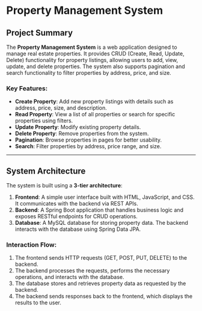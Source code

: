 # Property Management System

## Project Summary
The **Property Management System** is a web application designed to manage real estate properties. It provides CRUD (Create, Read, Update, Delete) functionality for property listings, allowing users to add, view, update, and delete properties. The system also supports pagination and search functionality to filter properties by address, price, and size.

### Key Features:
- **Create Property**: Add new property listings with details such as address, price, size, and description.
- **Read Property**: View a list of all properties or search for specific properties using filters.
- **Update Property**: Modify existing property details.
- **Delete Property**: Remove properties from the system.
- **Pagination**: Browse properties in pages for better usability.
- **Search**: Filter properties by address, price range, and size.

---

## System Architecture
The system is built using a **3-tier architecture**:
1. **Frontend**: A simple user interface built with HTML, JavaScript, and CSS. It communicates with the backend via REST APIs.
2. **Backend**: A Spring Boot application that handles business logic and exposes RESTful endpoints for CRUD operations.
3. **Database**: A MySQL database for storing property data. The backend interacts with the database using Spring Data JPA.

### Interaction Flow:
1. The frontend sends HTTP requests (GET, POST, PUT, DELETE) to the backend.
2. The backend processes the requests, performs the necessary operations, and interacts with the database.
3. The database stores and retrieves property data as requested by the backend.
4. The backend sends responses back to the frontend, which displays the results to the user.
